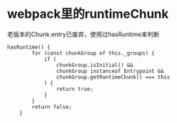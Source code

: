 # webpack里的runtimeChunk
老版本的Chunk.entry已废弃，使用过hasRuntime来判断

```
hasRuntime() {
		for (const chunkGroup of this._groups) {
			if (
				chunkGroup.isInitial() &&
				chunkGroup instanceof Entrypoint &&
				chunkGroup.getRuntimeChunk() === this
			) {
				return true;
			}
		}
		return false;
	}
```